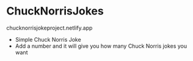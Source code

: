 # ChuckNorrisJokes
chucknorrisjokeproject.netlify.app
 - Simple Chuck Norris Joke
 - Add a number and it will give you how many Chuck Norris jokes you want
